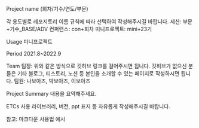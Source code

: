 Project name (회차/기수/연도/부문)

각 용도별로 레포지토리 이름 규칙에 따라 선택하여 작성해주시길 바랍니다.
세션: 부문+기수_BASE/ADV
컨퍼런스: con+회차
미니프로젝트: mini+23기


Usage
 미니프로젝트

Period
2021.8~2022.9

Team
팀장: 
위와 같은 방식으로 깃허브 링크를 걸어주시면 됩니다.
깃허브가 없으신 분들은 기타 블로그, 티스토리, 노션 등 본인을 소개할 수 있는 페이지로 작성하시면 됩니다.
팀원: 나보아즈, 박보아즈, 이보아즈

Project Summary
내용을 요약해주세요.

ETCs
사용 라이브러리, 버전, ppt 표지 등 자유롭게 작성해주시길 바랍니다.



참고: 마크다운 사용법 예시
